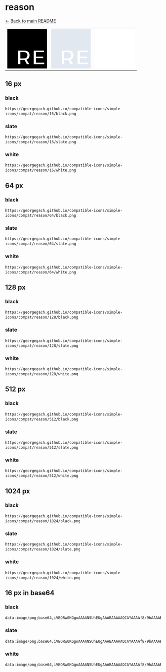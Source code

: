 # reason

[← Back to main README](../../README.md)

<table><tr>
  <td><img src="./128/black.png" width="128" alt="reason black icon" /></td>
  <td><img src="./128/slate.png" width="128" alt="reason slate icon" /></td>
  <td><img src="./128/white.png" width="128" alt="reason white icon" /></td>
</tr></table>

## 16 px

### black
```
https://georgegach.github.io/compatible-icons/simple-icons/compat/reason/16/black.png
```

### slate
```
https://georgegach.github.io/compatible-icons/simple-icons/compat/reason/16/slate.png
```

### white
```
https://georgegach.github.io/compatible-icons/simple-icons/compat/reason/16/white.png
```

## 64 px

### black
```
https://georgegach.github.io/compatible-icons/simple-icons/compat/reason/64/black.png
```

### slate
```
https://georgegach.github.io/compatible-icons/simple-icons/compat/reason/64/slate.png
```

### white
```
https://georgegach.github.io/compatible-icons/simple-icons/compat/reason/64/white.png
```

## 128 px

### black
```
https://georgegach.github.io/compatible-icons/simple-icons/compat/reason/128/black.png
```

### slate
```
https://georgegach.github.io/compatible-icons/simple-icons/compat/reason/128/slate.png
```

### white
```
https://georgegach.github.io/compatible-icons/simple-icons/compat/reason/128/white.png
```

## 512 px

### black
```
https://georgegach.github.io/compatible-icons/simple-icons/compat/reason/512/black.png
```

### slate
```
https://georgegach.github.io/compatible-icons/simple-icons/compat/reason/512/slate.png
```

### white
```
https://georgegach.github.io/compatible-icons/simple-icons/compat/reason/512/white.png
```

## 1024 px

### black
```
https://georgegach.github.io/compatible-icons/simple-icons/compat/reason/1024/black.png
```

### slate
```
https://georgegach.github.io/compatible-icons/simple-icons/compat/reason/1024/slate.png
```

### white
```
https://georgegach.github.io/compatible-icons/simple-icons/compat/reason/1024/white.png
```

## 16 px in base64

### black
```
data:image/png;base64,iVBORw0KGgoAAAANSUhEUgAAABAAAAAQCAYAAAAf8/9hAAAABmJLR0QA/wD/AP+gvaeTAAAA1UlEQVQ4je3Tv0qCURjH8c/bK4hLg0FbCBEt0mKXEDS32DU42dQedA0Orl1GF1CLowjSn6Uih1KsoSFBBx/hxd6GcHHoBwcefpzn+5zf4ZwEUytoY5Xmf8C6AAo53j2+oi5hG5sY4mWpdy/FxRKggbdobuERh+jhHFWMMcEO85eYXXV0on7FLp5xgzN8YhSQaV4E+IjJT6jEaeA6E+8UR78BrrCPNm5RDv8Yl/hGuriIPDVxgGIATsLvoxt1AbXEz994h62YOsB7xJjgIbMvRTUP8CfNAEo2LO0LzWSIAAAAAElFTkSuQmCC
```

### slate
```
data:image/png;base64,iVBORw0KGgoAAAANSUhEUgAAABAAAAAQCAYAAAAf8/9hAAAABmJLR0QA/wD/AP+gvaeTAAABAUlEQVQ4je2Tr0oEcRSFv3N/s8gWwwrWLWIRDQoWg0GwCSazT6DdJPgIJqvdF/AF9gUsi/9gRFgQRQTZ4MzvGDYozBhki8GTLod7Pw4HrsrRq5lCMc3xP+CvAIoW7wY8nozqIuYxs8AL+PFrTYXFQiOBzZHFBcR9Vj7GOhW8G4bZHIooRZQST7g9AUI74LVwrFvewN4HIbGCvGmogBB0WgG234TusB+S6WepC+BcXOZUjwHC7Bm22hNEOneVF2s466QYYPcmfrWNdSLzkUXSDyXiOh9EsCzHjHMegHYRRMQQc4UAU4BX1fhGcY2ZA3rAyPazpD6iAm6/lZ0kLTUBv9Qn37Fo2oa6em8AAAAASUVORK5CYII=
```

### white
```
data:image/png;base64,iVBORw0KGgoAAAANSUhEUgAAABAAAAAQCAYAAAAf8/9hAAAABmJLR0QA/wD/AP+gvaeTAAAA0ElEQVQ4je3TsUpCcRTH8c9VI1waClpbpCVsKGhxaAjagiZnn6D2pqBHcHJt9wV8AV/A5VIZFEEQNQTioHAdPIPIvYG4NHjgD4cf//P9n+/wT7Isy6xRpXWGN4D/AqjkZM8YR1/FPnbwg4+l2VreBnfo4hX3aGOEFLd4i/NVtAFc4RRnaKAV+THOMTXX3yoC/GKIdxyECvQW9Jq4KAI84hAd9LEb+SUeMEH5L4Ub1LEdgOvIUwyir+AkyfmNT9iLVz/xHRpTvCzcK+MoD7BSzQDDryyaw8mCXwAAAABJRU5ErkJggg==
```

